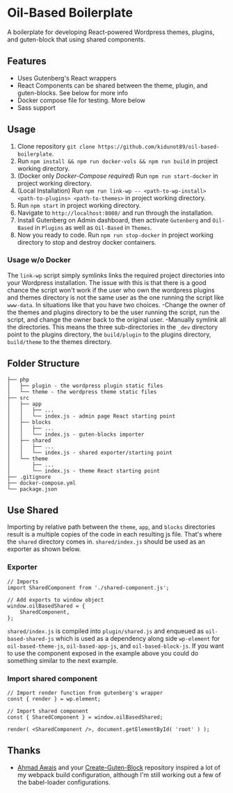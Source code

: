 # Oil-Based Boilerplate
A boilerplate for developing React-powered Wordpress themes, plugins, and guten-block that using shared components.

## Features
- Uses Gutenberg's React wrappers
- React Components can be shared between the theme, plugin, and guten-blocks. See below for more info
- Docker compose file for testing. More below
- Sass support

## Usage
1. Clone repository `git clone https://github.com/kidunot89/oil-based-boilerplate`.
2. Run `npm install && npm run docker-vols && npm run build` in project working directory.
3. (Docker only *Docker-Compose required*) Run `npm run start-docker` in project working directory.
3. (Local Installation) Run `npm run link-wp -- <path-to-wp-install> <path-to-plugins> <path-to-themes>` in project working directory.
4. Run `npm start` in project working directory.
5. Navigate to `http://localhost:8080/` and run through the installation.
6. Install Gutenberg on Admin dashboard, then activate `Gutenberg` and `Oil-Based` in `Plugins` as well as `Oil-Based` in `Themes`.
7. Now you ready to code. Run `npm run stop-docker` in project working directory to stop and destroy docker containers.

### Usage w/o Docker 
The `link-wp` script simply symlinks links the required project directories into your Wordpress installation. The issue with this is that there is a good chance the script won't work if the user who own the wordpress plugins and themes directory is not the same user as the one running the script like `www-data`. In situations like that you have two choices.
-Change the owner of the themes and plugins directory to be the user running the script, run the script, and change the owner back to the original user.
-Manually symlink all the directories. This means the three sub-directories in the `_dev` directory point to the plugins directory, the `build/plugin` to the plugins directory, `build/theme` to the themes directory.

## Folder Structure
```
├── php
│   ├── plugin - the wordpress plugin static files
│   └── theme - the wordpress theme static files
├── src
│   ├── app
│   │   ├── ...
│   │   └── index.js - admin page React starting point
│   ├── blocks
│   │   ├── ...
│   │   └── index.js - guten-blocks importer
│   ├── shared
│   │   ├── ...
│   │   └── index.js - shared exporter/starting point
│   └── theme
│       ├── ...
│       └── index.js - theme React starting point
├── .gitignore
├── docker-compose.yml
└── package.json 
```

## Use Shared
Importing by relative path between the `theme`, `app`, and `blocks` directories result is a multiple copies of the code in each resulting js file. That's where the `shared` directory comes in. `shared/index.js` should be used as an exporter as shown below.

### Exporter
```
// Imports
import SharedComponent from './shared-component.js';

// Add exports to window object
window.oilBasedShared = {
    SharedComponent,
};
```

`shared/index.js` is compiled into `plugin/shared.js` and enqueued as `oil-based-shared-js` which is used as a dependency along side `wp-element` for `oil-based-theme-js`, `oil-based-app-js`, and `oil-based-block-js`. If you want to use the component exposed in the example above you could do something similar to the next example.

### Import shared component
```
// Import render function from gutenberg's wrapper
const { render } = wp.element;

// Import shared component
const { SharedComponent } = window.oilBasedShared;

render( <SharedComponent />, document.getElementById( 'root' ) );
```

## Thanks
- [Ahmad Awais](https://github.com/ahmadawais) and your [Create-Guten-Block](https://github.com/ahmadawais/create-guten-block) repository inspired a lot of my webpack build configuration, although I'm still working out a few of the babel-loader configurations.
